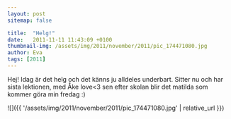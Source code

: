 ```yaml
---
layout: post
sitemap: false

title:  "Helg!"
date:   2011-11-11 11:43:09 +0100
thumbnail-img: /assets/img/2011/november/2011/pic_174471080.jpg
author: Eva
tags: [2011]
---
```


Hej! Idag är det helg och det känns ju alldeles underbart. Sitter nu och har sista lektionen, med Åke love<3 sen efter skolan blir det matilda som kommer göra min fredag :)

![]({{ '/assets/img/2011/november/2011/pic_174471080.jpg'  | relative_url }})

